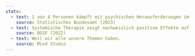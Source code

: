 ```yaml
---
stats:
  - text: 1 von 4 Personen kämpft mit psychischen Herausforderungen im Jahr.
    source: Statistisches Bundesamt (2023)
  - text: Systemische Therapie zeigt nachweislich positive Effekte auf Lebensqualität.
    source: DGSF (2022)
  - text: Weil wir alle unsere Themen haben.
    source: Mind Studio
---
```


